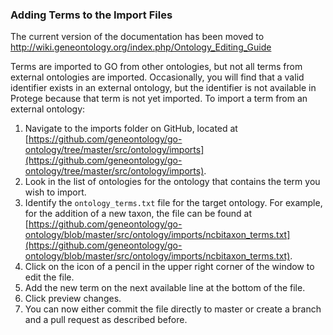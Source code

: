 ### Adding Terms to the Import Files
The current version of the documentation has been moved to http://wiki.geneontology.org/index.php/Ontology_Editing_Guide

Terms are imported to GO from other ontologies, but not all terms from external ontologies are imported. Occasionally, you will find that a valid identifier exists in an external ontology, but the identifier is not available in Protege because that term is not yet imported. To import a term from an external ontology:

1.	Navigate to the imports folder on GitHub, located at [https://github.com/geneontology/go-ontology/tree/master/src/ontology/imports](https://github.com/geneontology/go-ontology/tree/master/src/ontology/imports).
2.	Look in the list of ontologies for the ontology that contains the term you wish to import.
3.	Identify the ```ontology_terms.txt``` file for the target ontology. For example, for the addition of a new taxon, the file can be found at [https://github.com/geneontology/go-ontology/blob/master/src/ontology/imports/ncbitaxon_terms.txt](https://github.com/geneontology/go-ontology/blob/master/src/ontology/imports/ncbitaxon_terms.txt).
4.	Click on the icon of a pencil in the upper right corner of the window to edit the file.
5.	Add the new term on the next available line at the bottom of the file.
6.	Click preview changes.
7.	You can now either commit the file directly to master or create a branch and a pull request as described before.
